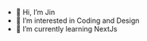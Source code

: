 - 👋 Hi, I’m Jin
- 👀 I’m interested in Coding and Design
- 🌱 I’m currently learning NextJs

<!---
jinqwe/jinqwe is a ✨ special ✨ repository because its `README.md` (this file) appears on your GitHub profile.
You can click the Preview link to take a look at your changes.
--->
